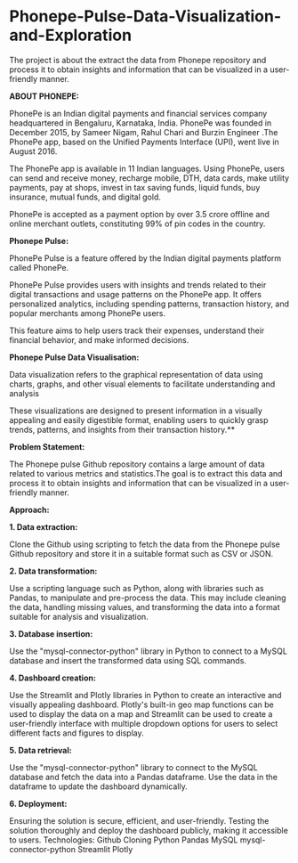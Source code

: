 # Phonepe-Pulse-Data-Visualization-and-Exploration

The project is about the extract the data from Phonepe repository and process it to obtain insights and information that can be visualized in a user-friendly manner. 

**ABOUT PHONEPE:**

PhonePe is an Indian digital payments and financial services company headquartered in Bengaluru, Karnataka, India. PhonePe was founded in December 2015, by Sameer Nigam, Rahul Chari and Burzin Engineer .The PhonePe app, based on the Unified Payments Interface (UPI), went live in August 2016.

The PhonePe app is available in 11 Indian languages. Using PhonePe, users can send and receive money, recharge mobile, DTH, data cards, make utility payments, pay at shops, invest in tax saving funds, liquid funds, buy insurance, mutual funds, and digital gold.

PhonePe is accepted as a payment option by over 3.5 crore offline and online merchant outlets, constituting 99% of pin codes in the country.

**Phonepe Pulse:**

PhonePe Pulse is a feature offered by the Indian digital payments platform called PhonePe.

PhonePe Pulse provides users with insights and trends related to their digital transactions and usage patterns on the PhonePe app. It offers personalized analytics, including spending patterns, transaction history, and popular merchants among PhonePe users.

This feature aims to help users track their expenses, understand their financial behavior, and make informed decisions.

**Phonepe Pulse Data Visualisation:**

Data visualization refers to the graphical representation of data using charts, graphs, and other visual elements to facilitate understanding and analysis

These visualizations are designed to present information in a visually appealing and easily digestible format, enabling users to quickly grasp trends, patterns, and insights from their transaction history.**

**Problem Statement:**

The Phonepe pulse Github repository contains a large amount of data related to various metrics and statistics.The goal is to extract this data and process it to obtain insights and information that can be visualized in a user-friendly manner.

**Approach:**

**1. Data extraction:**

Clone the Github using scripting to fetch the data from the Phonepe pulse Github repository and store it in a suitable format such as CSV or JSON.

**2. Data transformation:**

Use a scripting language such as Python, along with libraries such as Pandas, to manipulate and pre-process the data.
This may include cleaning the data, handling missing values, and transforming the data into a format suitable for analysis and visualization.

**3. Database insertion:**

Use the "mysql-connector-python" library in Python to connect to a MySQL database and insert the transformed data using SQL commands.

**4. Dashboard creation:**

Use the Streamlit and Plotly libraries in Python to create an interactive and visually appealing dashboard.
Plotly's built-in geo map functions can be used to display the data on a map and Streamlit can be used to create a user-friendly interface with multiple dropdown options for users to select different facts and figures to display.

**5. Data retrieval:**

Use the "mysql-connector-python" library to connect to the MySQL database and fetch the data into a Pandas dataframe.
Use the data in the dataframe to update the dashboard dynamically.

**6. Deployment:**

Ensuring the solution is secure, efficient, and user-friendly.
Testing the solution thoroughly and deploy the dashboard publicly, making it accessible to users.
Technologies:
Github Cloning
Python
Pandas
MySQL
mysql-connector-python
Streamlit
Plotly

